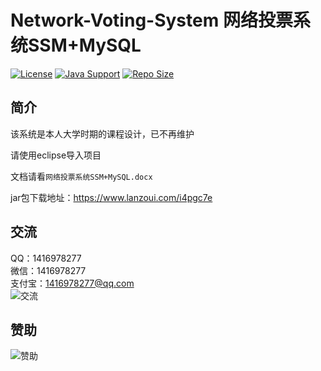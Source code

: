 # Network-Voting-System 网络投票系统SSM+MySQL

[![License](https://img.shields.io/github/license/ali1416/Network-Voting-System?label=License)](https://opensource.org/licenses/BSD-3-Clause)
[![Java Support](https://img.shields.io/badge/Java-8+-green)](https://openjdk.org/)
[![Repo Size](https://img.shields.io/github/repo-size/ali1416/Network-Voting-System?label=Repo%20Size&color=success)](https://github.com/ALI1416/Network-Voting-System/archive/refs/heads/master.zip)

## 简介

该系统是本人大学时期的课程设计，已不再维护

请使用eclipse导入项目

文档请看`网络投票系统SSM+MySQL.docx`

jar包下载地址：<https://www.lanzoui.com/i4pgc7e>

## 交流

QQ：1416978277  
微信：1416978277  
支付宝：1416978277@qq.com  
![交流](https://cdn.jsdelivr.net/gh/ALI1416/ALI1416/image/contact.png)

## 赞助

![赞助](https://cdn.jsdelivr.net/gh/ALI1416/ALI1416/image/donate.png)
